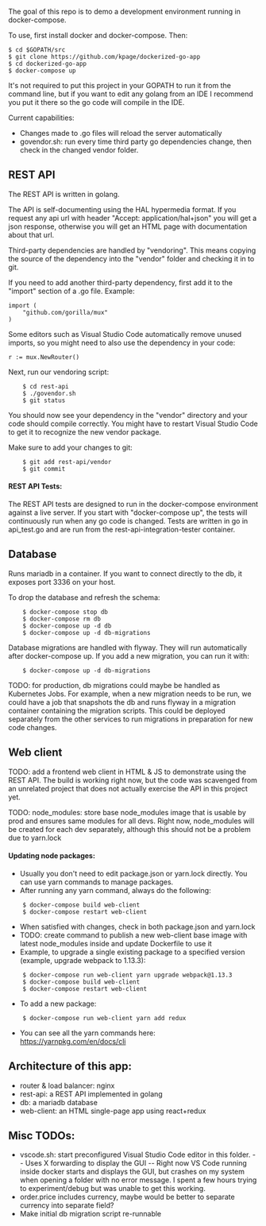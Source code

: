 The goal of this repo is to demo a development environment running in docker-compose.

To use, first install docker and docker-compose.  Then:

    $ cd $GOPATH/src
    $ git clone https://github.com/kpage/dockerized-go-app
    $ cd dockerized-go-app
    $ docker-compose up

It's not required to put this project in your GOPATH to run it from the command line, but if you want
to edit any golang from an IDE I recommend you put it there so the go code will compile in the IDE.

Current capabilities:

- Changes made to .go files will reload the server automatically
- govendor.sh: run every time third party go dependencies change, then check in the changed vendor folder.

## REST API

The REST API is written in golang.

The API is self-documenting using the HAL hypermedia format.  If you request any api url with header "Accept: application/hal+json" you will get a json response, otherwise
you will get an HTML page with documentation about that url.

Third-party dependencies are handled by "vendoring".  This means copying the source of the dependency into the "vendor" folder
and checking it in to git.

If you need to add another third-party dependency, first add it to the "import" section of a .go file.  Example:

```
import (
	"github.com/gorilla/mux"
)
```

Some editors such as Visual Studio Code automatically remove unused imports, so you might need to also use the dependency
in your code:

```
r := mux.NewRouter()
```

Next, run our vendoring script:

```
    $ cd rest-api
    $ ./govendor.sh
    $ git status
```

You should now see your dependency in the "vendor" directory and your code should compile correctly.  You might have to
restart Visual Studio Code to get it to recognize the new vendor package.

Make sure to add your changes to git:

```
    $ git add rest-api/vendor
    $ git commit
```
#### REST API Tests:

The REST API tests are designed to run in the docker-compose environment against a live server.  If you start with "docker-compose up", the tests will continuously
run when any go code is changed.  Tests are written in go in api_test.go and are run from the rest-api-integration-tester container.

## Database

Runs mariadb in a container.  If you want to connect directly to the db, it exposes port 3336 on your host.

To drop the database and refresh the schema:

```
    $ docker-compose stop db
    $ docker-compose rm db
    $ docker-compose up -d db
    $ docker-compose up -d db-migrations
```

Database migrations are handled with flyway.  They will run automatically after docker-compose up.  If you add a new migration,
you can run it with:

```
    $ docker-compose up -d db-migrations
```

TODO: for production, db migrations could maybe be handled as Kubernetes Jobs.  For example, when a new migration needs to
be run, we could have a job that snapshots the db and runs flyway in a migration container containing the migration scripts.
This could be deployed separately from the other services to run migrations in preparation for new code changes.

## Web client

TODO: add a frontend web client in HTML & JS to demonstrate using the REST API.  The build is working right now, but the code was
scavenged from an unrelated project that does not actually exercise the API in this project yet.

TODO: node_modules: store base node_modules image that is usable by prod and ensures same modules for all devs.  Right now, node_modules will be created for each dev separately, although
this should not be a problem due to yarn.lock

#### Updating node packages:

- Usually you don't need to edit package.json or yarn.lock directly.  You can use yarn commands to manage packages.
- After running any yarn command, always do the following:

```
    $ docker-compose build web-client
    $ docker-compose restart web-client
```

- When satisfied with changes, check in both package.json and yarn.lock
- TODO: create command to publish a new web-client base image with latest node_modules inside and update 
  Dockerfile to use it
- Example, to upgrade a single existing package to a specified version (example, upgrade webpack to 1.13.3):

```
    $ docker-compose run web-client yarn upgrade webpack@1.13.3
    $ docker-compose build web-client
    $ docker-compose restart web-client
```

- To add a new package:

```
    $ docker-compose run web-client yarn add redux
```

- You can see all the yarn commands here: https://yarnpkg.com/en/docs/cli

## Architecture of this app:
- router & load balancer: nginx
- rest-api: a REST API implemented in golang
- db: a mariadb database
- web-client: an HTML single-page app using react+redux

## Misc TODOs:

- vscode.sh: start preconfigured Visual Studio Code editor in this folder.
-- Uses X forwarding to display the GUI
-- Right now VS Code running inside docker starts and displays the GUI, but crashes on my system when opening a folder with no error message.  I spent a few hours trying to experiment/debug but was unable to get this working.
- order.price includes currency, maybe would be better to separate currency into separate field?
- Make initial db migration script re-runnable